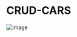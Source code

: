 # CRUD-CARS
![image](https://user-images.githubusercontent.com/52748492/235329691-a549f997-21a6-4084-9119-1ad82412c45c.png)
